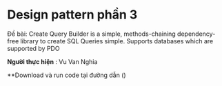 # Design pattern phần 3 

Đề bài: Create Query Builder is a simple, methods-chaining dependency-free library to create SQL Queries simple. Supports databases which are supported by PDO

**Người thực hiện** : Vu Van Nghia

**Download và run code tại đường dẫn ()
 
